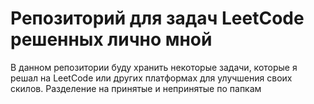 # Репозиторий для задач LeetCode решенных лично мной
В данном репозитории буду хранить некоторые задачи, которые я решал на LeetCode или других платформах для улучшения своих скилов. Разделение на принятые и непринятые по папкам